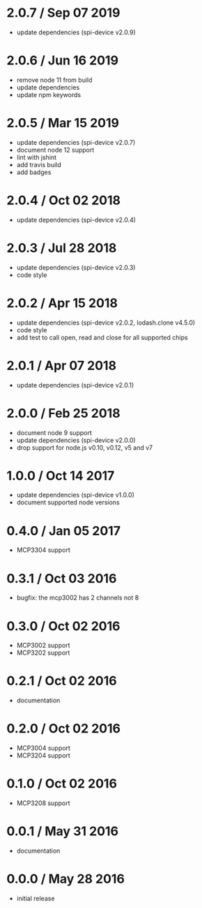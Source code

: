 2.0.7 / Sep 07 2019
===================

 * update dependencies (spi-device v2.0.9)

2.0.6 / Jun 16 2019
===================

  * remove node 11 from build
  * update dependencies
  * update npm keywords

2.0.5 / Mar 15 2019
===================

 * update dependencies (spi-device v2.0.7)
 * document node 12 support
 * lint with jshint
 * add travis build
 * add badges

2.0.4 / Oct 02 2018
===================

 * update dependencies (spi-device v2.0.4)

2.0.3 / Jul 28 2018
===================

 * update dependencies (spi-device v2.0.3)
 * code style

2.0.2 / Apr 15 2018
===================

 * update dependencies (spi-device v2.0.2, lodash.clone v4.5.0)
 * code style
 * add test to call open, read and close for all supported chips

2.0.1 / Apr 07 2018
===================

 * update dependencies (spi-device v2.0.1)

2.0.0 / Feb 25 2018
===================

 * document node 9 support
 * update dependencies (spi-device v2.0.0)
 * drop support for node.js v0.10, v0.12, v5 and v7

1.0.0 / Oct 14 2017
===================

 * update dependencies (spi-device v1.0.0)
 * document supported node versions

0.4.0 / Jan 05 2017
===================

 * MCP3304 support

0.3.1 / Oct 03 2016
===================

 * bugfix: the mcp3002 has 2 channels not 8

0.3.0 / Oct 02 2016
===================

 * MCP3002 support
 * MCP3202 support

0.2.1 / Oct 02 2016
===================

 * documentation

0.2.0 / Oct 02 2016
===================

 * MCP3004 support
 * MCP3204 support

0.1.0 / Oct 02 2016
===================

 * MCP3208 support

0.0.1 / May 31 2016
===================

  * documentation

0.0.0 / May 28 2016
===================

  * initial release

